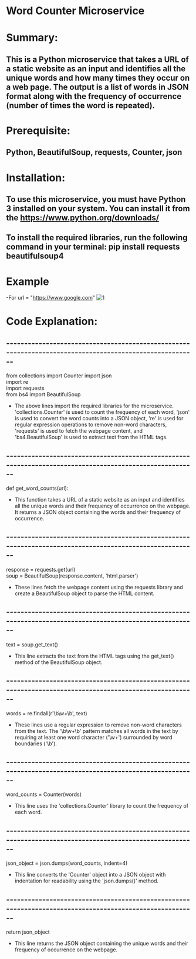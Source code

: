 # Word Counter Microservice

# Summary:
## This is a Python microservice that takes a URL of a static website as an input and identifies all the unique words and how many times they occur on a web      page.      The output is a list of words in JSON format along with the frequency of occurrence (number of times the word is repeated).

# Prerequisite:
## Python, BeautifulSoup, requests, Counter, json

# Installation:
## To use this microservice, you must have Python 3 installed on your system. You can install it from the https://www.python.org/downloads/

## To install the required libraries, run the following command in your terminal:  pip install requests beautifulsoup4

# Example 
 -For url = "https://www.google.com"
 ![1](https://user-images.githubusercontent.com/97332062/234270383-4b6efaab-81ea-439f-844b-4bedf98a41f2.PNG)


# Code Explanation:
   
## --------------------------------------------------------------------------------------------------------
  from collections import Counter 
  import json  
  import re  
  import requests  
  from bs4 import BeautifulSoup  

- The above lines import the required libraries for the microservice. 'collections.Counter' is used to count the frequency of each word, 'json' is used to convert       the word counts into a JSON object, 're' is used for regular expression operations to remove non-word characters, 'requests' is used to fetch the webpage content,     and 'bs4.BeautifulSoup' is used to extract text from the HTML tags.

## --------------------------------------------------------------------------------------------------------
 def get_word_counts(url):

- This function takes a URL of a static website as an input and identifies all the unique words and their frequency of occurrence on the webpage. It returns a JSON       object containing the words and their frequency of occurrence.

## --------------------------------------------------------------------------------------------------------
 response = requests.get(url)  
 soup = BeautifulSoup(response.content, 'html.parser')  

- These lines fetch the webpage content using the requests library and create a BeautifulSoup object to parse the HTML content.

## --------------------------------------------------------------------------------------------------------
 text = soup.get_text()  

- This line extracts the text from the HTML tags using the get_text() method of the BeautifulSoup object.

## --------------------------------------------------------------------------------------------------------
  words = re.findall(r'\b\w+\b', text)

- These lines use a regular expression to remove non-word characters from the text. The '\b\w+\b' pattern matches all words in the text by requiring at least one         word character ('\w+') surrounded by word boundaries ('\b').

## --------------------------------------------------------------------------------------------------------
  word_counts = Counter(words)

- This line uses the 'collections.Counter' library to count the frequency of each word.

## --------------------------------------------------------------------------------------------------------
  json_object = json.dumps(word_counts, indent=4)

- This line converts the 'Counter' object into a JSON object with indentation for readability using the 'json.dumps()' method.

## --------------------------------------------------------------------------------------------------------
return json_object

- This line returns the JSON object containing the unique words and their frequency of occurrence on the webpage.














